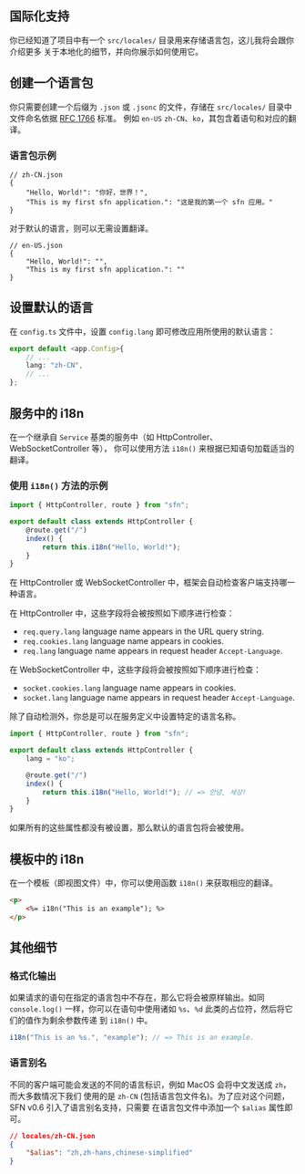 <!-- title: 国际化; order: 14 -->
## 国际化支持

你已经知道了项目中有一个 `src/locales/` 目录用来存储语言包，这儿我将会跟你介绍更多
关于本地化的细节，并向你展示如何使用它。

## 创建一个语言包

你只需要创建一个后缀为 `.json` 或 `.jsonc` 的文件，存储在 `src/locales/` 目录中
文件命名依据 [RFC 1766](https://www.ietf.org/rfc/rfc1766.txt) 标准。 例如 `en-US`
`zh-CN`、`ko`，其包含着语句和对应的翻译。

### 语言包示例

```jsonc
// zh-CN.json
{
    "Hello, World!": "你好，世界！",
    "This is my first sfn application.": "这是我的第一个 sfn 应用。"
}
```

对于默认的语言，则可以无需设置翻译。

```jsonc
// en-US.json
{
    "Hello, World!": "",
    "This is my first sfn application.": ""
}
```

## 设置默认的语言

在 `config.ts` 文件中，设置 `config.lang` 即可修改应用所使用的默认语言：

```typescript
export default <app.Config>{
    // ...
    lang: "zh-CN",
    // ...
};
```

## 服务中的 i18n

在一个继承自 `Service` 基类的服务中（如 HttpController、WebSocketController 等），
你可以使用方法 `i18n()` 来根据已知语句加载适当的翻译。

### 使用 `i18n()` 方法的示例

```typescript
import { HttpController, route } from "sfn";

export default class extends HttpController {
    @route.get("/")
    index() {
        return this.i18n("Hello, World!");
    }
}
```

在 HttpController 或 WebSocketController 中，框架会自动检查客户端支持哪一种语言。

在 HttpController 中，这些字段将会被按照如下顺序进行检查：

- `req.query.lang` language name appears in the URL query string.
- `req.cookies.lang` language name appears in cookies.
- `req.lang` language name appears in request header `Accept-Language`.

在 WebSocketController 中，这些字段将会被按照如下顺序进行检查：

- `socket.cookies.lang` language name appears in cookies.
- `socket.lang` language name appears in request header `Accept-Language`.

除了自动检测外，你总是可以在服务定义中设置特定的语言名称。

```typescript
import { HttpController, route } from "sfn";

export default class extends HttpController {
    lang = "ko";

    @route.get("/")
    index() {
        return this.i18n("Hello, World!"); // => 안녕, 세상!
    }
}
```

如果所有的这些属性都没有被设置，那么默认的语言包将会被使用。

## 模板中的 i18n 

在一个模板（即视图文件）中，你可以使用函数 `i18n()` 来获取相应的翻译。

```html
<p>
    <%= i18n("This is an example"); %>
</p>
```

## 其他细节

### 格式化输出

如果请求的语句在指定的语言包中不存在，那么它将会被原样输出。如同 `console.log()` 
一样，你可以在语句中使用诸如 `%s`、`%d` 此类的占位符，然后将它们的值作为剩余参数传递
到 `i18n()` 中。

```typescript
i18n("This is an %s.", "example"); // => This is an example.
```

### 语言别名

不同的客户端可能会发送的不同的语言标识，例如 MacOS 会将中文发送成 `zh`，而大多数情况下我们
使用的是 `zh-CN` (包括语言包文件名)。为了应对这个问题，SFN v0.6 引入了语言别名支持，只需要
在语言包文件中添加一个 `$alias` 属性即可。

```json
// locales/zh-CN.json
{
    "$alias": "zh,zh-hans,chinese-simplified"
}
```